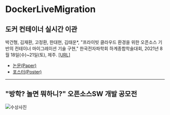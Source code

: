 # DockerLiveMigration
## 도커 컨테이너 실시간 이관

박건형, 김재환, 고정환, 한대현, 김태운*, "프라이빗 클라우드 환경을 위한 오픈소스 기반의 컨테이너 마이그레이션 기술 구현," 한국전자파학회 하계종합학술대회, 2021년 8월 18일(수)~21일(토), 제주. [[URL]](https://2021summer.kiees.or.kr/html/)

- [논문(Paper)](./(2021-Summer)DockerMigration.pdf)
- [포스터(Poster)](./도커-마이그레이션-포스터-최종.pdf)
----
## "방학? 놀면 뭐하니?"  오픈소스SW 개발 공모전
![수상사진](https://user-images.githubusercontent.com/83600412/150324151-86139f27-f9e5-403f-971a-fb8346b8b675.JPG)
